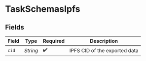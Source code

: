 # TaskSchemasIpfs


## Fields

| Field                         | Type                          | Required                      | Description                   |
| ----------------------------- | ----------------------------- | ----------------------------- | ----------------------------- |
| `cid`                         | *String*                      | :heavy_check_mark:            | IPFS CID of the exported data |